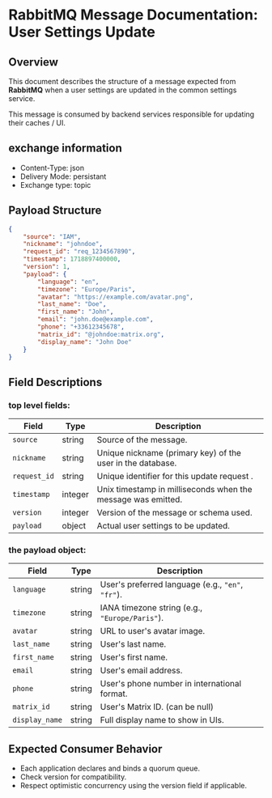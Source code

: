 # RabbitMQ Message Documentation: User Settings Update

## Overview

This document describes the structure of a message expected from **RabbitMQ** when a user settings are updated in the common settings service.

This message is consumed by backend services responsible for updating their caches / UI.

## exchange information

- Content-Type: json
- Delivery Mode: persistant
- Exchange type: topic

## Payload Structure

```json
{
	"source": "IAM",
	"nickname": "johndoe",
	"request_id": "req_1234567890",
	"timestamp": 1718897400000,
	"version": 1,
	"payload": {
		"language": "en",
		"timezone": "Europe/Paris",
		"avatar": "https://example.com/avatar.png",
		"last_name": "Doe",
		"first_name": "John",
		"email": "john.doe@example.com",
		"phone": "+33612345678",
		"matrix_id": "@johndoe:matrix.org",
		"display_name": "John Doe"
	}
}
```

## Field Descriptions

### top level fields:

| Field        | Type    | Description                                                  |
| ------------ | ------- | ------------------------------------------------------------ |
| `source`     | string  | Source of the message.                                       |
| `nickname`   | string  | Unique nickname (primary key) of the user in the database.   |
| `request_id` | string  | Unique identifier for this update request .                  |
| `timestamp`  | integer | Unix timestamp in milliseconds when the message was emitted. |
| `version`    | integer | Version of the message or schema used.                       |
| `payload`    | object  | Actual user settings to be updated.                          |

### the payload object:

| Field          | Type   | Description                                       |
| -------------- | ------ | ------------------------------------------------- |
| `language`     | string | User's preferred language (e.g., `"en"`, `"fr"`). |
| `timezone`     | string | IANA timezone string (e.g., `"Europe/Paris"`).    |
| `avatar`       | string | URL to user's avatar image.                       |
| `last_name`    | string | User's last name.                                 |
| `first_name`   | string | User's first name.                                |
| `email`        | string | User's email address.                             |
| `phone`        | string | User's phone number in international format.      |
| `matrix_id`    | string | User's Matrix ID.  (can be null)                  |
| `display_name` | string | Full display name to show in UIs.                 |

## Expected Consumer Behavior

- Each application declares and binds a quorum queue.
- Check version for compatibility.
- Respect optimistic concurrency using the version field if applicable.
